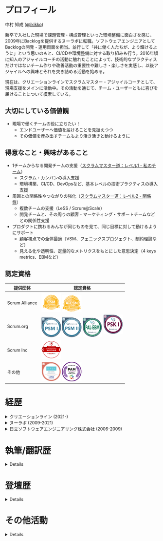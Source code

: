 # プロフィール
中村 知成 ([@ikikko](https://twitter.com/ikikko))

新卒で入社した現場で課題管理・構成管理といった環境整備に面白さを感じ、2009年にBacklogを提供するヌーラボに転職。ソフトウェアエンジニアとしてBacklogの開発・運用両面を担当。並行して「共に働く人たちが、より輝けるように」という思いのもと、CI/CDや環境整備に対する取り組みも行う。2016年頃に知人のアジャイルコーチの活動に触れたことによって、技術的なプラクティスだけではないチーム作りや改善活動の重要性や難しさ・楽しさを実感し、以後アジャイルへの興味とそれを突き詰める活動を始める。

現在は、クリエーションラインでスクラムマスター・アジャイルコーチとして、現場支援をメインに活動中。その活動を通じて、チーム・ユーザーともに喜びを届けることについて模索している。

## 大切にしている価値観
* 現場で働くチームの役に立ちたい！
  * エンドユーザーへ価値を届けることを見据えつつ
  * その価値を産み出すチームもより活き活きと動けるように

## 得意なこと・興味があること
* 1チームからなる開発チームの支援（[スクラムマスター道：レベル1 - 私のチーム](https://speakerdeck.com/kawaguti/10years-in-agile-coach?slide=26)）
  * スクラム・カンバンの導入支援
  * 環境構築、CI/CD、DevOpsなど、基本レベルの技術プラクティスの導入支援
* 周囲との関係性やつながりの強化（[スクラムマスター道：レベル2 - 関係性](https://speakerdeck.com/kawaguti/10years-in-agile-coach?slide=26)）
  * 複数チームの支援（LeSS / Scrum@Scale）
  * 開発チームと、その周りの顧客・マーケティング・サポートチームなどとの関係性支援
* プロダクトに携わるみんなが同じものを見て、同じ目標に対して動けるようにサポート
  * 顧客視点での全体最適（VSM、フェニックスプロジェクト、制約理論など） 
  * 見える化や透明性、定量的なメトリクスをもとにした意思決定（4 keys metrics、EBMなど）

<!-- 
## 一緒に働きたいチーム
一緒に働く人たちに、役立ってるなあと求められる現場がいい。

* 自分なりのやり方もってるより、まだまだこれからな現場
* ただし、アジャイルな方向に向かいたい！と思ってる現場
  * 単一チームからやるのが王道だけど
  * そろそろ複数チームや周辺に広げていきたい、って思ってる現場もあり
    * そして、そっちの方が、スクラムマスターやコーチの需要は多くなりそう
* いまのところ、業界やサービスについては、そこまでこだわってはいない
-->

## 認定資格

|提供団体|認定資格|
|-------|------|
| Scrum Alliance | [<img src="https://github.com/ikikko/ikikko/blob/master/image/certification/csm.png" width="64px" />](https://www.scrumalliance.org/get-certified/scrum-master-track/certified-scrummaster) [<img src="https://github.com/ikikko/ikikko/blob/master/image/certification/advcsm.png" width="64px" />](https://www.scrumalliance.org/get-certified/scrum-master-track/advanced-certified-scrummaster) |
| Scrum.org | [<img src="https://github.com/ikikko/ikikko/blob/master/image/certification/psmi.png" width="64px" />](https://www.scrum.org/assessments/professional-scrum-master-i-certification) [<img src="https://github.com/ikikko/ikikko/blob/master/image/certification/psmii.png" width="64px" />](https://www.scrum.org/assessments/professional-scrum-master-ii-certification) [<img src="https://github.com/ikikko/ikikko/blob/master/image/certification/pal-ebm.png" width="64px" />](https://www.scrum.org/assessments/professional-agile-leadership-evidence-based-management-certification) [<img src="https://github.com/ikikko/ikikko/blob/master/image/certification/pski.png" width="64px" style="padding-bottom: 10px;" />](https://www.scrum.org/assessments/professional-scrum-with-kanban-certification) |
| Scrum Inc | [<img src="https://github.com/ikikko/ikikko/blob/master/image/certification/rsasp.png" width="64px" />](https://www.scruminc.com/scrum-at-scale-training/) |
| その他 | [<img src="https://github.com/ikikko/ikikko/blob/master/image/certification/devops-fundamentals.png" width="64px" />](https://www.devopsagileskills.org/certifications/dasa-devops-fundamentals/) [<img src="https://github.com/ikikko/ikikko/blob/master/image/certification/pam.webp" width="64px" />](https://prokanban.org/professional-applied-metrics/) |

# 経歴
<details>
<summary>クリエーションライン (2021-)</summary>

## Webサービス開発会社でのスクラムマスター (2022-)

Scrum@Scaleを採用しているWebサービス開発会社にて、スクラムマスターとして支援中。業務の半分はあるチームAのスクラムマスターとして、もう半分はチームAを含む4チームからなるスクラムオブスクラム（SoS）に対するスクラムマスター（SoSM）として活動している。

チームAに対する業務内容は、1チームのときと変わらず。SoSMとしては、特定のチームというより、チーム横断の調整を中心に支援している。チーム間の依存関係を洗い出し、クリティカルパスを見えるようにすることによって、SoSの透明性を高める活動などを行っている。

### 関連するアウトプット

- Scrum@Scaleの知識習得：[「Scrum@Scale研修」参加レポート](https://www.creationline.com/tech-blog/62188)

## 物流会社向け受託開発でのスクラムマスター (2021-2022)

2~3チームからなるLeSSの体制で、社内用Webアプリケーションを開発している案件に、スクラムマスターとして支援していた。主にPO支援と、各チームのスクラムマスターと連携してチーム全体を見る役割を担っていた。

顧客企業所属のPOのキャリアが浅かったため、顧客企業側のステークホルダーとPOの架け橋となって、会話の場が円滑に進むようにファシリテート。その他、迅速な価値提供のためにフロー効率を優先する取り組みや、複数チーム間での完成の定義を定めるワークショップの主催などを行う。

並行して、開発者に対して技術的に支援。当初は自動テストの環境が十分に整備されておらず、開発者が整備するには時間やケイパビリティが不足していたため、自分が手を動かすことによってテスト環境の整備を進める。

### 関連するアウトプット

- フロー効率に向けた取り組み / 完成の定義のワークショップ：[スクラムマスターの頭の中：あのときスクラムマスターは何を考えていたのか？](https://www.docswell.com/s/ikikko/KE2LQZ-in-scrum-masters-mind)
- 自動テスト環境の整備：[えっ、まだユニットテスト書いてない現場があるんですか？ - ボトムアップでもっといけてるチームになるために、たった一つの大事なこと -](https://speakerdeck.com/ikikko/why-dont-you-write-unit-tests)
- その他の開発環境整備：[2022/5/20-21日開催「Scrum Fest Niigata 2022」で発表してきました](https://www.creationline.com/tech-blog/51056)

## 研修・ワークショップの提供

スクラムマスターとしてチームを支援する傍ら、顧客企業向けに各種の研修やワークショップを提供している。

- アジャイル開発研修
- バリューストリームマッピングワークショップ（[提供事例](https://www.creationline.com/clientvoice/case29)）
- [DevOpsビジネスシミュレーション研修：フェニックスプロジェクト](https://www.creationline.com/devops-ss/phoenix-project)
- キックオフ支援（インセプションデッキ作成ワークショップ など）

</details>

<details>
<summary>ヌーラボ (2009-2021)</summary>

## スクラムマスター・アジャイルコーチ (2016-2021)

知人のアジャイルコーチの活動に触れたことにより、技術的なプラクティスだけではないチーム作りや改善活動の重要性や難しさ・楽しさを実感。社内へのアジャイル推進を行う。

### インタビュー記事

- [リーダーが変われば仕事が変わる。組織と人の成長を後押ししてくれた現場コーチ(お客様インタビュー第7回目) ｜ GuildWorks -ギルドワークス-](https://guildworks.jp/works/item.html?id=25)
- [リーダーが変われば仕事が変わる。組織と人の成長を後押ししてくれた現場コーチ(お客様インタビュー第8回目) ｜ GuildWorks -ギルドワークス-](https://guildworks.jp/works/item.html?id=29)

## Backlog開発マネージャー (2016-2018)

チームのメンバーやチーム数が増えたことから、マネージャー職として活動。メンバーとの1on1や人材採用などのピープルマネジメントと、チームの目標設定の支援などを行う。

## Backlog開発・運用エンジニア (2012-2016)

Backlogの中の人として、開発・運用双方に携わる。機能開発だけでなく、開発した機能をそのまま運用も行い、ユーザーからの問い合わせも対応するなど、Webサービス運営に関連する一連の業務を経験。

また、このタイミングでCI/CD（Jenkins）の必要性や便利さに触れ、それらを社内外に推し進める活動を行ってきた。

### 使用技術

Java, Git, MySQL, Jenkins, Docker, Ansible, Linux, AWS

## 受託開発向けエンジニア (2009-2012)

### 使用技術

Java, Subversion, MySQL, Jenkins

</details>

<details>
<summary>日立ソフトウェアエンジニアリング株式会社 (2006-2009)</summary>

## 商社向け基幹システムの追加開発	(2006-2009)

### 使用技術

SAP, ABAP
 
</details>


# 執筆/翻訳歴
<details>

|日付|書籍|備考|
|---|--|---|
|2020/09/09|<a href="https://www.amazon.co.jp/dp/B08CRMPQL8" target="_blank"><img src="https://github.com/ikikko/ikikko/blob/master/image/book/SCRUMMASTER%20THE%20BOOK.jpeg?raw=true" width="150px" /></a>|翻訳に参加。XP祭りで、[翻訳の進め方](https://www.slideshare.net/ikikko/scrummaster-the-book-x)を発表|
|2016/06/24|<a href="https://www.amazon.co.jp/dp/4802610432" target="_blank"><img src="https://github.com/ikikko/ikikko/blob/master/image/book/%E7%8F%BE%E5%A0%B4%E3%81%AE%E3%82%A4%E3%83%B3%E3%83%95%E3%83%A9%E5%B1%8B%E3%81%8B%E3%82%99%E6%95%99%E3%81%88%E3%82%8B%20%E3%82%A4%E3%83%B3%E3%83%95%E3%83%A9%E3%82%A8%E3%83%B3%E3%82%B7%E3%82%99%E3%83%8B%E3%82%A2%E3%81%AB%E3%81%AA%E3%82%8B%E3%81%9F%E3%82%81%E3%81%AE%E6%95%99%E7%A7%91%E6%9B%B8.jpeg?raw=true" width="150px" /></a>|「第6章 DevOps時代に求められるスキル」を執筆。[ブログ](https://nulab.com/ja/blog/nulab/infra-engineer-book/)にて、本の内容と執筆環境の裏側を紹介|
|2014/04/24|<a href="https://www.amazon.co.jp/dp/4774163988" target="_blank"><img src="https://github.com/ikikko/ikikko/blob/master/image/book/WEB+DB%20PRESS%20Vol.80.jpeg?raw=true" width="150px" /></a>|「特集3 はじめてのMac開発環境」を執筆|
|2012/12/22|<a href="https://www.amazon.co.jp/dp/4774153958" target="_blank"><img src="https://github.com/ikikko/ikikko/blob/master/image/book/WEB+DB%20PRESS%20Vol.72.jpeg?raw=true" width="150px" /></a>|「特集3 Backlog/Cacoo開発ノウハウ大公開」を執筆|

</details>

# 登壇歴
<details>

|日付|イベント|スライド|備考|
|---|------|-----|----|
|2022/11/04|[Scrum Fest Sapporo 2022](https://www.scrumfestsapporo.org)|[スクラムマスターの頭の中：あのときスクラムマスターは何を考えていたのか？](https://www.docswell.com/s/ikikko/KE2LQZ-2022-11-04-004804)||
|2022/05/21|[Scrum Fest Niigata 2022](https://www.scrumfestniigata.org/2022)|[半年前の僕らを超えろ！自動テストに向き合いながら、一歩ずつ進もうとしている現場のお話](https://www.docswell.com/s/ikikko/517LV5-baby-step-field-with-automation-test)|[発表内容紹介ブログ](https://www.creationline.com/lab/51056)|
|2022/02/24|[アジャイルひよこクラブ どんなメトリクスをとって、どう活用している？](https://agile-hiyoko-club.connpass.com/event/238670/)|[Scrum.orgのEVIDENCE-BASED MANAGEMENT(EBM) を受けてきたお話](https://speakerdeck.com/ikikko/taking-ebm-assessment-in-scrum-dot-org)||
|2021/10/02|[Scrum Fest Mikawa 2021](https://www.scrumfestmikawa.org/2021)|[えっ、まだユニットテスト書いてない現場があるんですか？ - ボトムアップでもっといけてるチームになるために、たった一つの大事なこと -](https://speakerdeck.com/ikikko/why-dont-you-write-unit-tests)||
|2021/09/18|[XP祭り2021 @ Online](http://xpjug.com/xp2021/)|[2人のスクラムマスターが、新しい現場に飛び込んでみたときのお話](https://docs.google.com/presentation/d/1eQuAoOtxp9wAL7txwSXfNr1uVzFx2O9ijutXfE4e7AY/edit#slide=id.p)||
|2021/01/06|[Regional SCRUM GATHERING Tokyo 2021](https://2021.scrumgatheringtokyo.org/)|[コロナ前からコミュニティでリモートモブで常に前に進む『The Great ScrumMaster』翻訳チームの話。普通の私たちが読みやすい本を目指して持続性のある翻訳作業に行きついた。](https://confengine.com/regional-scrum-gathering-tokyo-2021/proposal/15054/the-great-scrummaster)||
|2020/12/22|[Agile Tour Osaka × miniPLoP 2020](https://www.kokuchpro.com/event/8f4b35513c024ab78bc84c9b4cbcf81a/)|[SCRUMMASTER THE BOOKで広がるスクラムマスターの世界](https://www2.slideshare.net/ikikko/scrummaster-the-book)|[参加報告ブログ](https://ikikko.hatenablog.com/entry/2020/12/29/012735)|
|2020/09/19|[XP祭り2020 @ Online](http://xpjug.com/xp2020/)|[SCRUMMASTER THE BOOK翻訳活動における、リモート x モブ実践](https://www.slideshare.net/ikikko/scrummaster-the-book-x)||
|2020/07/21|[企画から展開までどのような作業が発生するかを可視化し、チーム内の無駄に気付ける方法（VSM）](https://project-is-burning.connpass.com/event/181797/)|[バリューストリームマッピング](https://speakerdeck.com/nulabinc/what-is-a-value-stream-mapping)|ワークショップ有|
|2020/06/30|[チームで共通認識を持ちプロジェクトの方向性を統一する方法と体験ワークショップ（インセプションデッキ）](https://project-is-burning.connpass.com/event/178666/)|[インセプションデッキとは](https://speakerdeck.com/nulabinc/what-is-a-inception-deck)|ワークショップ有。同テーマで数回実施|
|2020/04/27|[カンバンボードの上手な活用術（初級編）](https://project-is-burning.connpass.com/event/172700/)|[カンバンボード活用術](https://speakerdeck.com/nulabinc/good-usage-of-kanban-board)|ワークショップ有。同テーマで数回実施|
|2019/07/29|[京都アジャイル勉強会 #91](https://kyoaja.connpass.com/event/138909/)|[アジャイルに有効な「ボード」の最適解を本気出して考えてみた](https://backlog.com/ja/blog/ultimate-agile-board/)||
|2019/05/28|[CircleCI ユーザーコミュニティミートアップ #4](https://circleci.connpass.com/event/125622/)|[Orbs開発の流れ ~はじめの一歩から、組織的にメンテしていくための環境構築まで](https://speakerdeck.com/nulabinc/flow-of-orbs-development)|[作ったOrbの紹介ブログ](https://www.typetalk.com/ja/blog/how-to-integrate-circleci-with-typetalk-to-automatically-notify-of-build-results/)|
|2019/03/08|[DevLOVE関西 カンバンを武器に奮闘している2つの現場の話](https://devlove-kansai.doorkeeper.jp/events/86809)|[プロジェクトを成功させるためのWIPの取り扱いとメンバー構成](https://speakerdeck.com/nulabinc/wip-and-members-for-project-goal)||
|2018/02/23|[アジャイルひよこクラブ みんな失敗から始まった！はじめてのアジャイルつまずき体験](https://agile-hiyoko-club.connpass.com/event/77141/)|[スクラム風でのつまずき体験から学んだこと](https://www.slideshare.net/ikikko/ss-88893441)||
|2018/01/12|[eureka x Nulab スクラム開発の現場](https://eure.connpass.com/event/74590/)|[2人のアジャイルコーチが語る、とある現場支援の回想録](https://speakerdeck.com/nulabinc/memoir-about-a-field-support-by-2-agile-coaches)||
|2017/11/08|第11回 Jenkins勉強会|[Jenkins world 2017の報告](https://www.slideshare.net/ikikko/jenkins-world-2017-81751611)||
|2017/08/25|[Geeks Who Drink in Tokyo-Agile Team Edition-](https://nulab.connpass.com/event/63537/)|[現場リーダーが変わっていくなかで身につけたもの](https://speakerdeck.com/nulabinc/what-a-leader-learned-in-changing)||
|2017/07/07|第10回 Jenkins勉強会|[プルリクエストCI時のTIPSとJenkinsおじさん](https://speakerdeck.com/nulabinc/pullrequest-ci-and-jenkins-master)||
|2017/01/13|[Regional SCRUM GATHERING Tokyo 2017](https://2017.scrumgatheringtokyo.org/)|[個人プレイからチームプレイへと 変革する組織](https://speakerdeck.com/nulabinc/ge-ren-pureikaratimupureiheto-bian-ge-suruzu-zhi)||
|2016/08/10|[第9回Jenkins勉強会](https://jenkins.connpass.com/event/35030/)|[Jenkins 2を使った究極のpipeline ~ 明日もう一度来てください、本物のpipelineをお見せしますよ ~](https://www.slideshare.net/ikikko/jenkins-2pipeline-64866625)|[後日、内容を整理してまとめたブログ](https://nulab.com/ja/blog/backlog/jenkins-backlog-plugin-pipeline/)|
|2016/04/23|[第9回 コンテナ型仮想化の情報交換会＠福岡](https://ct-study.connpass.com/event/28449/)|[Docker in CI](https://speakerdeck.com/nulabinc/docker-in-ci-1)||
|2015/09/14|[Developers Summit 2015 FUKUOKA](https://event.shoeisha.jp/devsumi/20150914)|[継続的インテグレーションの過去・現在・そして未来 〜ヌーラボの事例と共に考える〜](https://speakerdeck.com/nulabinc/ji-sok-de-integuresiyonfalseguo-qu-xian-zai-sositewei-lai-nurabofalseshi-li-togong-nikao-eru)||
|2014/02/04|[NUCON](https://nucon.nulab.com/)|[職人任せにしないインフラ構築/運用 ~ DevOps時代を生きぬくために ~](https://speakerdeck.com/nulabinc/yun-yong-devopsshi-dai-wosheng-kinukutameni)||

</details>

# その他活動
<details>

## ブログ

* [個人ブログ](https://ikikko.hatenablog.com/)
* [会社ブログ＠クリエーションライン](https://www.creationline.com/t-nakamura)
* [会社ブログ＠ヌーラボ](https://backlog.com/ja/blog/?s=%E4%B8%AD%E6%9D%91)（名前でキーワード検索しているので同名の人が登場するブログも引っかかっていますが、大体は私のブログです）

<!-- ヌーラボ時代の情報なので、より新しい情報を前面に出したいので、コメントアウト

### 評判がよかったブログのピックアップ
* [振り返ればインセプションデッキがいた ~ ヌーラボにとってのインセプションデッキ ~](https://nulab.com/ja/blog/nulab/inception-deck-in-nulab/)
* [チームの期待値を合わせる！ドラッカー風エクササイズとタックマンモデルを組み合わせた結果](https://backlog.com/ja/blog/drucker-exercise-meets-tuckman-model/)
* [分散拠点のオフラインワークショップを上手にファシリテーションするコツ〜ヌーラボの場合〜](https://nulab.com/ja/blog/nulab/nulab-team-building-workshop/)
* [アジャイルなチームを改善するアイデア集「101 ideas for agile teams」で僕が学んだこと](https://backlog.com/ja/blog/101-ideas-for-agile-teams/)  

-->

## コミュニティ活動
 
* [Jenkinsユーザー会](https://jenkins.jp/)
  * 2回の[Jenkinsユーザーカンファレンス](https://jenkins.jp/juc2018/)をはじめとして、コミュニティの代表的な活動を行う
  * それをきっかけに、Jenkins World 2017で[Most Valuable Advocate賞を受賞](https://ikikko.hatenablog.com/entry/2017/09/01/075040)
* アジャイルコミュニティ
  * [Scrum Fest Fukuoka](https://www.scrumfestfukuoka.org/)実行委員
  * [Regional Scrum Gathering Tokyo](https://scrumgatheringtokyo.org/)をはじめとして、アジャイルに関するイベント・コミュニティに参加

</details>
